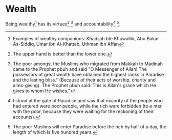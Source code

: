 # Wealth

Being wealthy[^companions] has its virtues[^upperhand] [^grace] and accountability[^reckoning1] [^reckoning2].

[^reckoning1]: I stood at the gate of Paradise and saw that majority of the people who had entered were poor people, while the rich were forbidden (to e nter with the poor, because they were waiting for the reckoning of their accounts).

[^reckoning2]: The poor Muslims will enter Paradise before the rich by half of a day, the length of which is five hundred years.

[^upperhand]: The upper hand is better than the lower one.

[^companions]: Examples of wealthy companions: Khadijah bte Khuwallid, Abu Bakar As-Siddiq, Umar ibn Al-Khattab, Uthman ibn Affan

[^grace]: The poor amongst the Muslims who migrated from Makkah to Madinah came to the Prophet pbuh and said "O Messenger of Allah! The possessors of great wealth have obtained the highest ranks in Paradise and the lasting bliss." (Because of their acts of worship, charity and alms-giving). The Prophet pbuh said: This is Allah's grace which He gives to whom He wishes."

